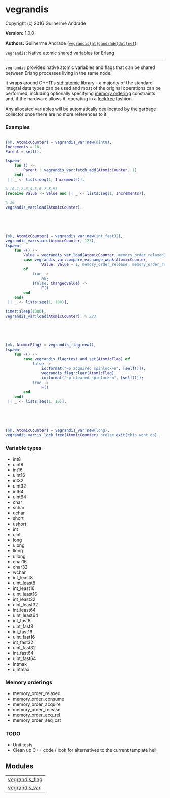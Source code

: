 

# vegrandis #

Copyright (c) 2016 Guilherme Andrade

__Version:__ 1.0.0

__Authors:__ Guilherme Andrade ([`vegrandis(at)gandrade(dot)net`](mailto:vegrandis(at)gandrade(dot)net)).

`vegrandis`: Native atomic shared variables for Erlang

---------

`vegrandis` provides native atomic variables and flags that can be shared between Erlang processes living in the same node.

It wraps around C++11's [std::atomic](http://en.cppreference.com/w/cpp/atomic/atomic) library - a majority of the standard integral data types can be used and most of the original operations can be performed, including optionally specifying [memory ordering](http://en.cppreference.com/w/cpp/atomic/memory_order) constraints and, if the hardware allows it, operating in a [lockfree](http://en.cppreference.com/w/cpp/atomic/atomic_is_lock_free) fashion.

Any allocated variables will be automatically deallocated by the garbage collector once there are no more references to it.


### <a name="Examples">Examples</a> ###


```erlang

{ok, AtomicCounter} = vegrandis_var:new(uint8),
Increments = 10,
Parent = self(),

[spawn(
    fun () ->
        Parent ! vegrandis_var:fetch_add(AtomicCounter, 1)
    end)
 || _ <- lists:seq(1, Increments)],

% [0,1,2,3,4,5,6,7,8,9]
[receive Value -> Value end || _ <- lists:seq(1, Increments)],

% 10
vegrandis_var:load(AtomicCounter).

```


<br></br>


```erlang

{ok, AtomicCounter} = vegrandis_var:new(int_fast32),
vegrandis_var:store(AtomicCounter, 123),
[spawn(
    fun F() ->
        Value = vegrandis_var:load(AtomicCounter, memory_order_relaxed),
        case vegrandis_var:compare_exchange_weak(AtomicCounter,
                Value, Value + 1, memory_order_release, memory_order_relaxed)
        of
            true ->
                ok;
            {false, ChangedValue} ->
                F()
        end
    end)
 || _ <- lists:seq(1, 100)],

timer:sleep(1000),
vegrandis_var:load(AtomicCounter). % 223

```


<br></br>


```erlang

{ok, AtomicFlag} = vegrandis_flag:new(),
[spawn(
    fun F() ->
        case vegrandis_flag:test_and_set(AtomicFlag) of
            false ->
                io:format("~p acquired spinlock~n", [self()]),
                vegrandis_flag:clear(AtomicFlag),
                io:format("~p cleared spinlock~n", [self()]);
            true ->
                F()
        end
    end)
 || _ <- lists:seq(1, 10)].

```


<br></br>


```erlang

{ok, AtomicCounter} = vegrandis_var:new(long),
vegrandis_var:is_lock_free(AtomicCounter) orelse exit(this_wont_do).

```


### <a name="Variable_types">Variable types</a> ###


* int8
* uint8
* int16
* uint16
* int32
* uint32
* int64
* uint64
* char
* schar
* uchar
* short
* ushort
* int
* uint
* long
* ulong
* llong
* ullong
* char16
* char32
* wchar
* int_least8
* uint_least8
* int_least16
* uint_least16
* int_least32
* uint_least32
* int_least64
* uint_least64
* int_fast8
* uint_fast8
* int_fast16
* uint_fast16
* int_fast32
* uint_fast32
* int_fast64
* uint_fast64
* intmax
* uintmax


### <a name="Memory_orderings">Memory orderings</a> ###


* memory_order_relaxed
* memory_order_consume
* memory_order_acquire
* memory_order_release
* memory_order_acq_rel
* memory_order_seq_cst


### <a name="TODO">TODO</a> ###

* Unit tests
* Clean up C++ code / look for alternatives to the current template hell


## Modules ##


<table width="100%" border="0" summary="list of modules">
<tr><td><a href="https://github.com/g-andrade/vegrandis/blob/master/doc/vegrandis_flag.md" class="module">vegrandis_flag</a></td></tr>
<tr><td><a href="https://github.com/g-andrade/vegrandis/blob/master/doc/vegrandis_var.md" class="module">vegrandis_var</a></td></tr></table>

